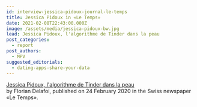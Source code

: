 ```yaml
---
id: interview-jessica-pidoux-journal-le-temps
title: Jessica Pidoux in «Le Temps»
date: 2021-02-08T22:43:00.000Z
image: /assets/media/jessica-pidoux-bw.jpg
lead: Jessica Pidoux, l'algorithme de Tinder dans la peau
post_categories:
  - report
post_authors:
  - MPV
suggested_editorials:
  - dating-apps-share-your-data
---
```

[Jessica Pidoux, l'algorithme de Tinder dans la peau](https://www.letemps.ch/societe/jessica-pidoux-lalgorithme-tinder-peau)  \
  by Florian Delafoi, published on 24 February 2020 in the Swiss newspaper «Le Temps».